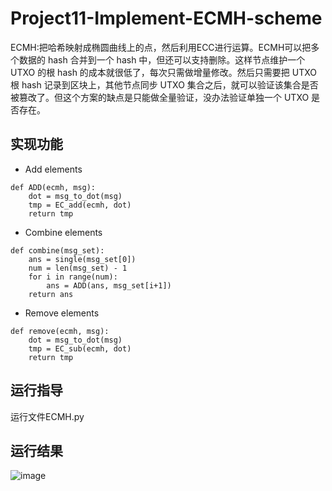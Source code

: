 # Project11-Implement-ECMH-scheme
ECMH:把哈希映射成椭圆曲线上的点，然后利用ECC进行运算。ECMH可以把多个数据的 hash 合并到一个 hash 中，但还可以支持删除。这样节点维护一个 UTXO 的根 hash 的成本就很低了，每次只需做增量修改。然后只需要把 UTXO 根 hash 记录到区块上，其他节点同步 UTXO 集合之后，就可以验证该集合是否被篡改了。但这个方案的缺点是只能做全量验证，没办法验证单独一个 UTXO 是否存在。
## 实现功能
* Add elements
~~~
def ADD(ecmh, msg):
    dot = msg_to_dot(msg)
    tmp = EC_add(ecmh, dot)
    return tmp
~~~

* Combine elements
~~~
def combine(msg_set):
    ans = single(msg_set[0])
    num = len(msg_set) - 1
    for i in range(num):
        ans = ADD(ans, msg_set[i+1])
    return ans
~~~

* Remove elements
~~~
def remove(ecmh, msg):
    dot = msg_to_dot(msg)
    tmp = EC_sub(ecmh, dot)
    return tmp
~~~
## 运行指导
运行文件ECMH.py
## 运行结果
![image](https://user-images.githubusercontent.com/104118101/181779229-1b6431e6-7866-4628-ac45-415fa8d1b309.png)
